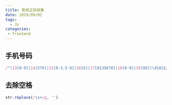 ```yaml
---
title: 常用正则收集
date: 2019/09/02
tags:
  - Js
categories:
 - frontend
---
```


## 手机号码
```js
/^(13[0-9]|14[579]|15[0-3,5-9]|16[6]|17[0135678]|18[0-9]|19[89])\d{8}$/
```
## 去除空格
```js
str.replace(/\s+/g, '')
```




